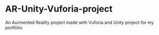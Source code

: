 # AR-Unity-Vuforia-project
An Aurmented Reality project made with Vuforia and Unity project for my portfolio
